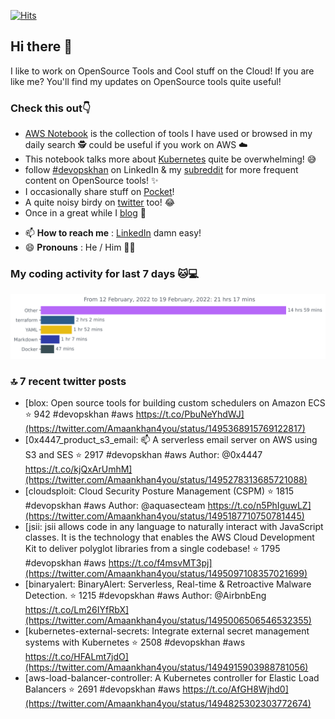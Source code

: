 [![Hits](https://hits.seeyoufarm.com/api/count/incr/badge.svg?url=https%3A%2F%2Fgithub.com%2Fakhan4u%2Fhit-counter&count_bg=%2379C83D&title_bg=%23555555&icon=&icon_color=%23E7E7E7&title=visits&edge_flat=false)](https://hits.seeyoufarm.com)

## Hi there 👋

I like to work on OpenSource Tools and Cool stuff on the Cloud! If you are like me? You'll find my updates on OpenSource tools quite useful!

### Check this out👇

* [AWS Notebook](https://histre.com/public/notebooks/dnllyanu/aws/) is the collection of tools I have used or browsed in my daily search 🕵️ could be useful if you work on AWS ☁️
* This notebook talks more about [Kubernetes](https://histre.com/public/notebooks/6uxdvo3y/kubernetes/) quite be overwhelming! 😅
* follow [#devopskhan](https://www.linkedin.com/feed/hashtag/devopskhan/) on LinkedIn & my [subreddit](https://www.reddit.com/r/devopskhan/) for more frequent content on OpenSource tools! ✨
* I occasionally share stuff on [Pocket](https://getpocket.com/@ej6g8d1dp2829A16a9Tf5d4T6bAMp3d8791rejDe86yem3bm4e14ex4fT4dluk29)!
* A quite noisy birdy on [twitter](https://twitter.com/Amaankhan4you) too! 😂
* Once in a great while I [blog](https://linuxparrot.com/) 😬


- 📫 **How to reach me** : [LinkedIn](https://www.linkedin.com/in/amaan-khan-linux-ninja) damn easy!
- 😄 **Pronouns** : He / Him 🤷‍♂️

### My coding activity for last 7 days 🐱💻

<img src="https://github.com/akhan4u/akhan4u/blob/main/images/stat.svg" alt="Amaan's Wakatime Activity!"/>

### 🔝 7 recent twitter posts
<!-- DEVDOJO:START -->
- [blox: Open source tools for building custom schedulers on Amazon ECS
⭐️ 942
#devopskhan #aws
https://t.co/PbuNeYhdWJ](https://twitter.com/Amaankhan4you/status/1495368915769122817)
- [0x4447_product_s3_email: 📫 A serverless email server on AWS using S3 and SES
⭐️ 2917
#devopskhan #aws
Author: @0x4447
https://t.co/kjQxArUmhM](https://twitter.com/Amaankhan4you/status/1495278313685721088)
- [cloudsploit: Cloud Security Posture Management &lpar;CSPM&rpar;
⭐️ 1815
#devopskhan #aws
Author: @aquasecteam
https://t.co/n5PhIguwLZ](https://twitter.com/Amaankhan4you/status/1495187710750781445)
- [jsii: jsii allows code in any language to naturally interact with JavaScript classes. It is the technology that enables the AWS Cloud Development Kit to deliver polyglot libraries from a single codebase!
⭐️ 1795
#devopskhan #aws
https://t.co/f4msvMT3pj](https://twitter.com/Amaankhan4you/status/1495097108357021699)
- [binaryalert: BinaryAlert: Serverless, Real-time &amp; Retroactive Malware Detection.
⭐️ 1215
#devopskhan #aws
Author: @AirbnbEng
https://t.co/Lm26IYfRbX](https://twitter.com/Amaankhan4you/status/1495006506546532355)
- [kubernetes-external-secrets: Integrate external secret management systems with Kubernetes
⭐️ 2508
#devopskhan #aws
https://t.co/HFALmt7jdO](https://twitter.com/Amaankhan4you/status/1494915903988781056)
- [aws-load-balancer-controller: A Kubernetes controller for Elastic Load Balancers
⭐️ 2691
#devopskhan #aws
https://t.co/AfGH8Wjhd0](https://twitter.com/Amaankhan4you/status/1494825302303772674)
<!-- DEVDOJO:END -->

<!-- ![Amaan's GitHub stats](https://github-readme-stats.vercel.app/api?username=akhan4u&count_private=true&show_icons=true&hide=contribs) -->
